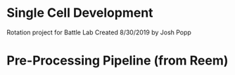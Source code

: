 # Single Cell Development
Rotation project for Battle Lab
Created 8/30/2019 by Josh Popp

# Pre-Processing Pipeline (from Reem)

